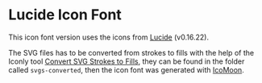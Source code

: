 # Lucide Icon Font

This icon font version uses the icons from [Lucide](https://github.com/lucide-icons/lucide/) (v0.16.22).

The SVG files has to be converted from strokes to fills with the help of the Iconly tool [Convert SVG Strokes to Fills](https://iconly.io/tools/svg-convert-stroke-to-fill), they can be found in the folder called `svgs-converted`, then the icon font was generated with [IcoMoon](https://icomoon.io/).
